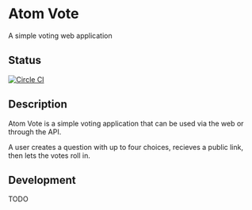 # Atom Vote

A simple voting web application

## Status

[![Circle CI](https://circleci.com/gh/jordanell/atom-vote.svg?style=svg&circle-token=e362bab71fc7813e947d11f8f1a59602f51b1185)](https://circleci.com/gh/jordanell/atom-vote)

## Description

Atom Vote is a simple voting application that can be used via the web or through the
API.

A user creates a question with up to four choices, recieves a public link, then lets
the votes roll in.

## Development

TODO
